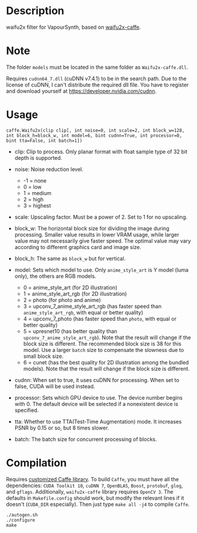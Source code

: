 Description
===========

waifu2x filter for VapourSynth, based on [waifu2x-caffe](https://github.com/lltcggie/waifu2x-caffe).


Note
====

The folder `models` must be located in the same folder as `Waifu2x-caffe.dll`.

Requires `cudnn64_7.dll` (cuDNN v7.4.1) to be in the search path. Due to the license of cuDNN, I can't distribute the required dll file. You have to register and download yourself at https://developer.nvidia.com/cudnn.


Usage
=====

    caffe.Waifu2x(clip clip[, int noise=0, int scale=2, int block_w=128, int block_h=block_w, int model=6, bint cudnn=True, int processor=0, bint tta=False, int batch=1])

* clip: Clip to process. Only planar format with float sample type of 32 bit depth is supported.

* noise: Noise reduction level.
  * -1 = none
  * 0 = low
  * 1 = medium
  * 2 = high
  * 3 = highest

* scale: Upscaling factor. Must be a power of 2. Set to 1 for no upscaling.

* block_w: The horizontal block size for dividing the image during processing. Smaller value results in lower VRAM usage, while larger value may not necessarily give faster speed. The optimal value may vary according to different graphics card and image size.

* block_h: The same as `block_w` but for vertical.

* model: Sets which model to use. Only `anime_style_art` is Y model (luma only), the others are RGB models.
  * 0 = anime_style_art (for 2D illustration)
  * 1 = anime_style_art_rgb (for 2D illustration)
  * 2 = photo (for photo and anime)
  * 3 = upconv_7_anime_style_art_rgb (has faster speed than `anime_style_art_rgb`, with equal or better quality)
  * 4 = upconv_7_photo (has faster speed than `photo`, with equal or better quality)
  * 5 = upresnet10 (has better quality than `upconv_7_anime_style_art_rgb`). Note that the result will change if the block size is different. The recommended block size is 38 for this model. Use a larger `batch` size to compensate the slowness due to small block size.
  * 6 = cunet (has the best quality for 2D illustration among the bundled models). Note that the result will change if the block size is different.

* cudnn: When set to true, it uses cuDNN for processing. When set to false, CUDA will be used instead.

* processor: Sets which GPU device to use. The device number begins with 0. The default device will be selected if a nonexistent device is specified.

* tta: Whether to use TTA(Test-Time Augmentation) mode. It increases PSNR by 0.15 or so, but 8 times slower.

* batch: The batch size for concurrent processing of blocks.


Compilation
===========

Requires [customized Caffe library](https://github.com/HolyWu/caffe). To build `Caffe`, you must have all the dependencies: `CUDA Toolkit 10`, `cuDNN 7`, `OpenBLAS`, `Boost`, `protobuf`, `glog`, and `gflags`. Additionally, `waifu2x-caffe` library requires `OpenCV 3`. The defaults in `Makefile.config` should work, but modify the relevant lines if it doesn't (`CUDA_DIR` especially). Then just type `make all -j4` to compile `Caffe`.

```
./autogen.sh
./configure
make
```
